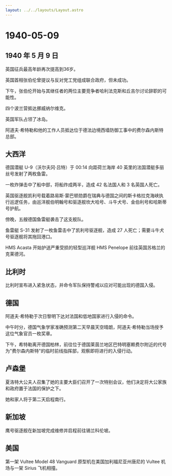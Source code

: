 ```yaml
---
layout: ../../layouts/Layout.astro
---
```


# 1940-05-09

## 1940 年 5 月 9 日

英国征兵最高年龄再次提高到36岁。

英国首相张伯伦曾提议与反对党工党组成联合政府，但未成功。

下午，张伯伦开始与其继任者的两位主要竞争者哈利法克斯和丘吉尔讨论辞职的可能性。

四个波兰营抵达挪威纳尔维克。

英国军队占领了冰岛。

阿道夫·希特勒和他的工作人员抵达位于德法边境西墙防御工事中的费尔森内斯特总部。

## 大西洋

德国潜艇 U-9（沃尔夫冈·吕特）于 00:14 向距荷兰海岸 40
英里的法国潜艇多丽丝号发射了两枚鱼雷。

一枚炸弹击中了船中部，将船炸成两半，造成 42 名法国人和 3 名英国人死亡。

英国驱逐舰凯利号载着路易斯·蒙巴顿勋爵在瑞典与德国之间的斯卡格拉克海峡执行巡逻任务，由巡洋舰伯明翰号和驱逐舰坎大哈号、斗牛犬号、金伯利号和哈斯蒂号护航。

傍晚，五艘德国鱼雷艇袭击了这支舰队。

鱼雷艇 S-31 发射了一枚鱼雷击中了凯利号驱逐舰，造成 27
人死亡；需要斗牛犬号驱逐舰将其拖回港口。

HMS Acasta 开始护送严重受损的轻型巡洋舰 HMS Penelope
前往英国苏格兰的克莱德河。

## 比利时

比利时宣布进入紧急状态，并命令军队保持警戒以应对可能出现的德国入侵。

## 德国

阿道夫·希特勒于次日黎明下达对法国和低地国家进行入侵的命令。

中午时分，德国气象学家准确预测第二天早晨天空晴朗，阿道夫·希特勒当场授予这位气象官员一枚奖章。

下午，希特勒离开德国柏林，前往位于德国莱茵兰地区巴特明塞赖费尔附近的代号为"费尔森内斯特"的临时前线指挥部，观察即将进行的入侵行动。

## 卢森堡

夏洛特大公夫人召集了她的主要大臣们召开了一次特别会议，他们决定将大公家族和政府置于法国的保护之下。

她和家人将于第二天启程南行。

## 新加坡

鹰号驱逐舰在新加坡完成维修并启程前往锡兰科伦坡。

## 美国

第一架 Vultee Model 48 Vanguard 原型机在美国加利福尼亚州唐尼的 Vultee
机场与一架 Sirius 飞机相撞。